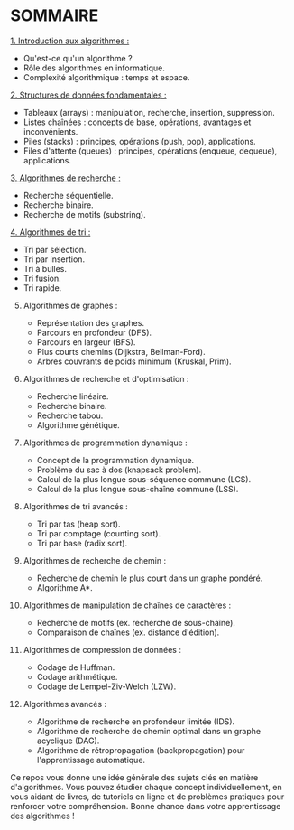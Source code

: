 
<h1>SOMMAIRE</h1>

[1. Introduction aux algorithmes :](Introduction.md)
   - Qu'est-ce qu'un algorithme ?
   - Rôle des algorithmes en informatique.
   - Complexité algorithmique : temps et espace.

[2. Structures de données fondamentales :](Structures-de-données-fondamentales.md)
   - Tableaux (arrays) : manipulation, recherche, insertion, suppression.
   - Listes chaînées : concepts de base, opérations, avantages et inconvénients.
   - Piles (stacks) : principes, opérations (push, pop), applications.
   - Files d'attente (queues) : principes, opérations (enqueue, dequeue), applications.

[3. Algorithmes de recherche :](Algorithmes-de-recherche.md)
   - Recherche séquentielle.
   - Recherche binaire.
   - Recherche de motifs (substring).

[4. Algorithmes de tri :](Algorithmes-de-tri.md)
   - Tri par sélection.
   - Tri par insertion.
   - Tri à bulles.
   - Tri fusion.
   - Tri rapide.

5. Algorithmes de graphes :
   - Représentation des graphes.
   - Parcours en profondeur (DFS).
   - Parcours en largeur (BFS).
   - Plus courts chemins (Dijkstra, Bellman-Ford).
   - Arbres couvrants de poids minimum (Kruskal, Prim).

6. Algorithmes de recherche et d'optimisation :
   - Recherche linéaire.
   - Recherche binaire.
   - Recherche tabou.
   - Algorithme génétique.

7. Algorithmes de programmation dynamique :
   - Concept de la programmation dynamique.
   - Problème du sac à dos (knapsack problem).
   - Calcul de la plus longue sous-séquence commune (LCS).
   - Calcul de la plus longue sous-chaîne commune (LSS).

8. Algorithmes de tri avancés :
   - Tri par tas (heap sort).
   - Tri par comptage (counting sort).
   - Tri par base (radix sort).

9. Algorithmes de recherche de chemin :
   - Recherche de chemin le plus court dans un graphe pondéré.
   - Algorithme A*.

10. Algorithmes de manipulation de chaînes de caractères :
    - Recherche de motifs (ex. recherche de sous-chaîne).
    - Comparaison de chaînes (ex. distance d'édition).

11. Algorithmes de compression de données :
    - Codage de Huffman.
    - Codage arithmétique.
    - Codage de Lempel-Ziv-Welch (LZW).

12. Algorithmes avancés :
    - Algorithme de recherche en profondeur limitée (IDS).
    - Algorithme de recherche de chemin optimal dans un graphe acyclique (DAG).
    - Algorithme de rétropropagation (backpropagation) pour l'apprentissage automatique.

Ce repos vous donne une idée générale des sujets clés en matière d'algorithmes. Vous pouvez étudier chaque concept individuellement, en vous aidant de livres, de tutoriels en ligne et de problèmes pratiques pour renforcer votre compréhension.
Bonne chance dans votre apprentissage des algorithmes !